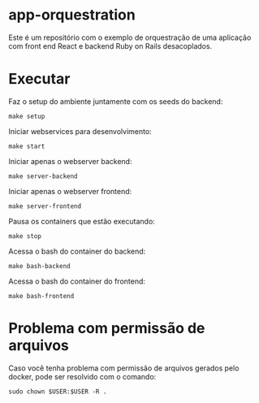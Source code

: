 # app-orquestration

Este é um repositório com o exemplo de orquestração de uma aplicação com front end React e backend Ruby on Rails desacoplados.

# Executar

Faz o setup do ambiente juntamente com os seeds do backend:

`make setup`

Iniciar webservices para desenvolvimento:

`make start`

Iniciar apenas o webserver backend:

`make server-backend`

Iniciar apenas o webserver frontend:

`make server-frontend`

Pausa os containers que estão executando:

`make stop`

Acessa o bash do container do backend:

`make bash-backend`

Acessa o bash do container do frontend:

`make bash-frontend`

# Problema com permissão de arquivos

Caso você tenha problema com permissão de arquivos gerados pelo docker, pode ser resolvido com o comando:

`sudo chown $USER:$USER -R .`
